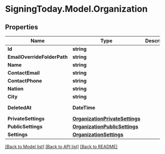 
# SigningToday.Model.Organization

## Properties

Name | Type | Description | Notes
------------ | ------------- | ------------- | -------------
**Id** | **string** |  | [optional] 
**EmailOverrideFolderPath** | **string** |  | [optional] 
**Name** | **string** |  | [optional] 
**ContactEmail** | **string** |  | [optional] 
**ContactPhone** | **string** |  | [optional] 
**Nation** | **string** |  | [optional] 
**City** | **string** |  | [optional] 
**DeletedAt** | **DateTime** |  | [optional] [readonly] 
**PrivateSettings** | [**OrganizationPrivateSettings**](OrganizationPrivateSettings.md) |  | [optional] 
**PublicSettings** | [**OrganizationPublicSettings**](OrganizationPublicSettings.md) |  | [optional] 
**Settings** | [**OrganizationSettings**](OrganizationSettings.md) |  | [optional] 

[[Back to Model list]](../README.md#documentation-for-models)
[[Back to API list]](../README.md#documentation-for-api-endpoints)
[[Back to README]](../README.md)

